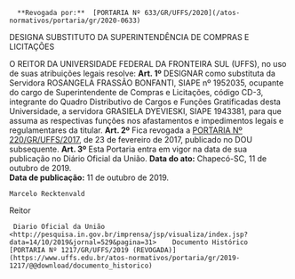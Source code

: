       **Revogada por:**  [PORTARIA Nº 633/GR/UFFS/2020](/atos-normativos/portaria/gr/2020-0633) 

   DESIGNA SUBSTITUTO DA SUPERINTENDÊNCIA DE COMPRAS E LICITAÇÕES  

 O REITOR DA UNIVERSIDADE FEDERAL DA FRONTEIRA SUL (UFFS), no uso de suas atribuições legais resolve:   **Art. 1º**  DESIGNAR como substituta da Servidora ROSANGELA FRASSÃO BONFANTI, SIAPE nº 1952035, ocupante do cargo de Superintendente de Compras e Licitações, código CD-3, integrante do Quadro Distributivo de Cargos e Funções Gratificadas desta Universidade, a servidora GRASIELA DYEVIESKI, SIAPE 1943381, para que assuma as respectivas funções nos afastamentos e impedimentos legais e regulamentares da titular.   **Art. 2º**  Fica revogada a [PORTARIA Nº 220/GR/UFFS/2017](https://www.uffs.edu.br/atos-normativos/portaria/gr/2017-0220), de 23 de fevereiro de 2017, publicado no DOU subsequente.   **Art. 3º**  Esta Portaria entra em vigor na data de sua publicação no Diário Oficial da União.        **Data do ato:** Chapecó-SC, 11 de outubro de 2019.   
 **Data de publicação:**  11 de outubro de 2019. 

    Marcelo Recktenvald   
 Reitor 

     Diario Oficial da União <http://pesquisa.in.gov.br/imprensa/jsp/visualiza/index.jsp?data=14/10/2019&jornal=529&pagina=31>    Documento Histórico  [PORTARIA Nº 1217/GR/UFFS/2019 (REVOGADA)](https://www.uffs.edu.br/atos-normativos/portaria/gr/2019-1217/@@download/documento_historico)     
      